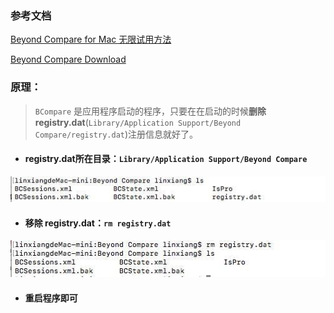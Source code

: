 ### 参考文档
[Beyond Compare for Mac 无限试用方法](https://www.seidea.com/2017/03/23/beyond-compare-for-mac-无限试用方法/)

[Beyond Compare Download](https://www.scootersoftware.com/download.php)



### 原理：

> `BCompare` 是应用程序启动的程序，只要在在启动的时候**删除 registry.dat**(`Library/Application Support/Beyond Compare/registry.dat`)注册信息就好了。


* #### registry.dat所在目录：`Library/Application Support/Beyond Compare`
![](media_Beyond_Compare/001.jpeg)


* #### 移除 registry.dat：`rm registry.dat`
![](media_Beyond_Compare/002.jpeg)

* #### 重启程序即可

